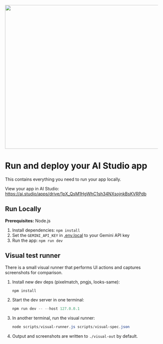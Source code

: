<div align="center">
<img width="1200" height="475" alt="GHBanner" src="https://github.com/user-attachments/assets/0aa67016-6eaf-458a-adb2-6e31a0763ed6" />
</div>

# Run and deploy your AI Studio app

This contains everything you need to run your app locally.

View your app in AI Studio: https://ai.studio/apps/drive/1pX_QsM1HgWhC1sh34NXsojnkBsKVRPdb

## Run Locally

**Prerequisites:**  Node.js


1. Install dependencies:
   `npm install`
2. Set the `GEMINI_API_KEY` in [.env.local](.env.local) to your Gemini API key
3. Run the app:
   `npm run dev`

## Visual test runner

There is a small visual runner that performs UI actions and captures screenshots for comparison.

1. Install new dev deps (pixelmatch, pngjs, looks-same):
   ```powershell
   npm install
   ```

2. Start the dev server in one terminal:
   ```powershell
   npm run dev -- --host 127.0.0.1
   ```

3. In another terminal, run the visual runner:
   ```powershell
   node scripts/visual-runner.js scripts/visual-spec.json
   ```

4. Output and screenshots are written to `./visual-out` by default.

